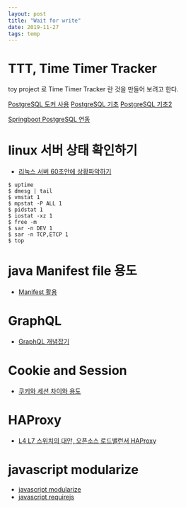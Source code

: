 ```yaml
---
layout: post
title: "Wait for write"
date: 2019-11-27
tags: temp
---
```


# TTT, Time Timer Tracker

toy project 로 Time Timer Tracker 란 것을 만들어 보려고 한다.

[PostgreSQL 도커 사용](https://judo0179.tistory.com/48)
[PostgreSQL 기초](http://www.gurubee.net/postgresql/basic)
[PostgreSQL 기초2](https://wwwi.tistory.com/347)

[Springboot PostgreSQL 연동](https://engkimbs.tistory.com/789)



# linux 서버 상태 확인하기

- [리눅스 서버 60초안에 상황파악하기](https://b.luavis.kr/server/linux-performance-analysis)

``` shell
$ uptime
$ dmesg | tail
$ vmstat 1
$ mpstat -P ALL 1
$ pidstat 1
$ iostat -xz 1
$ free -m
$ sar -n DEV 1
$ sar -n TCP,ETCP 1
$ top
```

# java Manifest file 용도
- [Manifest 활용](http://seosh81.info/?p=415)  

# GraphQL
- [GraphQL 개념잡기](https://tech.kakao.com/2019/08/01/graphql-basic/)

# Cookie and Session
- [쿠키와 세션 차이와 용도](https://jeong-pro.tistory.com/80)

# HAProxy
- [L4 L7 스위치의 대안, 오픈소스 로드밸런서 HAProxy](https://d2.naver.com/helloworld/284659)

# javascript modularize
- [javascript modularize](https://skout90.github.io/2017/09/01/Javascript/7.%20javascript-%EB%AA%A8%EB%93%88%ED%99%94/)  
- [javascript requirejs](https://wckhg89.github.io/archivers/requirejs1)
